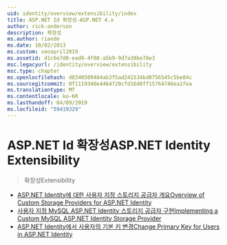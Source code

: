 ```yaml
---
uid: identity/overview/extensibility/index
title: ASP.NET Id 확장성-ASP.NET 4.x
author: rick-anderson
description: 확장성
ms.author: riande
ms.date: 10/02/2013
ms.custom: seoapril2019
ms.assetid: d1c6e7d0-ead9-4f08-a5b9-9d7a30be78e3
msc.legacyurl: /identity/overview/extensibility
msc.type: chapter
ms.openlocfilehash: d8340509484ab3f5ad241534bd0756545c5be84c
ms.sourcegitcommit: 0f1119340e4464720cfd16d0ff15764746ea1fea
ms.translationtype: MT
ms.contentlocale: ko-KR
ms.lasthandoff: 04/09/2019
ms.locfileid: "59419329"
---
```

# <a name="aspnet-identity-extensibility"></a><span data-ttu-id="0cd65-103">ASP.NET Id 확장성</span><span class="sxs-lookup"><span data-stu-id="0cd65-103">ASP.NET Identity Extensibility</span></span>

> <span data-ttu-id="0cd65-104">확장성</span><span class="sxs-lookup"><span data-stu-id="0cd65-104">Extensibility</span></span>


- [<span data-ttu-id="0cd65-105">ASP.NET Identity에 대한 사용자 지정 스토리지 공급자 개요</span><span class="sxs-lookup"><span data-stu-id="0cd65-105">Overview of Custom Storage Providers for ASP.NET Identity</span></span>](overview-of-custom-storage-providers-for-aspnet-identity.md)
- [<span data-ttu-id="0cd65-106">사용자 지정 MySQL ASP.NET Identity 스토리지 공급자 구현</span><span class="sxs-lookup"><span data-stu-id="0cd65-106">Implementing a Custom MySQL ASP.NET Identity Storage Provider</span></span>](implementing-a-custom-mysql-aspnet-identity-storage-provider.md)
- [<span data-ttu-id="0cd65-107">ASP.NET Identity에서 사용자의 기본 키 변경</span><span class="sxs-lookup"><span data-stu-id="0cd65-107">Change Primary Key for Users in ASP.NET Identity</span></span>](change-primary-key-for-users-in-aspnet-identity.md)
